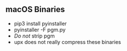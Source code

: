 ## macOS Binaries

- pip3 install pyinstaller
- pyinstaller -F pgm.py
- *Do not* strip pgm
- upx does not really compress these binaries
